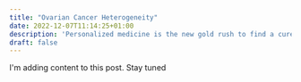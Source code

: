 ```yaml
---
title: "Ovarian Cancer Heterogeneity"
date: 2022-12-07T11:14:25+01:00
description: 'Personalized medicine is the new gold rush to find a cure to cancer. For my bachelor thesis project, I analyzed scRNA-seq data from different ovarian cancer samples in order to discover trends in their overall genetic expression.'
draft: false
---
```

I'm adding content to this post. Stay tuned 